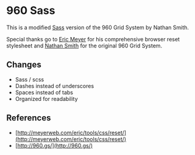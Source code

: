 # 960 Sass #

This is a modified [Sass](http://haml.hamptoncatlin.com/ "Haml and Sass Website") version of the 960 Grid System by Nathan Smith.

Special thanks go to [Eric Meyer](http://meyerweb.com/eric/ "Eric Meyer's Website") for his comprehensive browser reset stylesheet and [Nathan Smith](http://sonspring.com/ "Nathan Smith's Website") for the original 960 Grid System.

## Changes ##

* Sass / scss
* Dashes instead of underscores
* Spaces instead of tabs
* Organized for readability

## References ##
* [http://meyerweb.com/eric/tools/css/reset/](http://meyerweb.com/eric/tools/css/reset/)
* [http://960.gs/](http://960.gs/)
